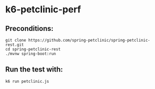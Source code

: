 # k6-petclinic-perf
## Preconditions: 
```shell
git clone https://github.com/spring-petclinic/spring-petclinic-rest.git
cd spring-petclinic-rest
./mvnw spring-boot:run
```

## Run the test with: 
```shell 
k6 run petclinic.js
```
